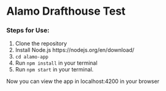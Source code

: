<h1>Alamo Drafthouse Test</h1>
 
<h3>Steps for Use:</h3>
<ol>
<li>Clone the repository</li>
<li>Install Node.js https://nodejs.org/en/download/</li>
<li><code>cd alamo-app</code></li>
<li>Run <code>npm install</code> in your terminal</li>
<li>Run <code>npm start</code> in your terminal.</li>
</ol>

<p>Now you can view the app in localhost:4200 in your browser</p>
 

